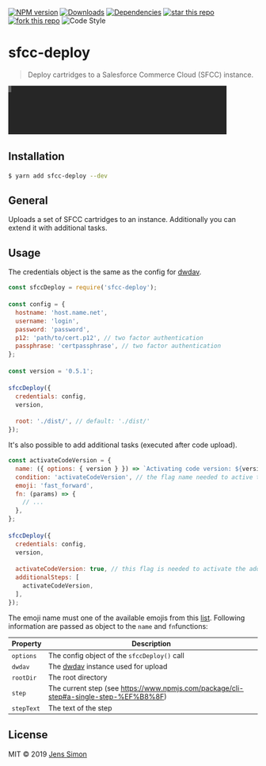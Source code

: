 [![NPM version][npm-image]][npm-url] [![Downloads][npm-downloads-image]][npm-url] [![Dependencies][deps-image]][deps-url] [![star this repo][gh-stars-image]][gh-url] [![fork this repo][gh-forks-image]][gh-url] ![Code Style][codestyle-image]

# sfcc-deploy

> Deploy cartridges to a Salesforce Commerce Cloud (SFCC) instance.

![Screenshot](https://github.com/jenssimon/sfcc-tools/raw/master/packages/sfcc-deploy/deploy.gif)

## Installation

```sh
$ yarn add sfcc-deploy --dev
```

## General

Uploads a set of SFCC cartridges to an instance. Additionally you can extend it with additional tasks.

## Usage

The credentials object is the same as the config for [dwdav](https://www.npmjs.com/package/dwdav#config).

```javascript
const sfccDeploy = require('sfcc-deploy');

const config = {
  hostname: 'host.name.net',
  username: 'login',
  password: 'password',
  p12: 'path/to/cert.p12', // two factor authentication
  passphrase: 'certpassphrase', // two factor authentication
};

const version = '0.5.1';

sfccDeploy({
  credentials: config,
  version,

  root: './dist/', // default: './dist/'
});
```

It's also possible to add additional tasks (executed after code upload).

```javascript
const activateCodeVersion = {
  name: ({ options: { version } }) => `Activating code version: ${version}`, // also takes a simple string
  condition: 'activateCodeVersion', // the flag name needed to active the task
  emoji: 'fast_forward',
  fn: (params) => {
    // ...
  },
};

sfccDeploy({
  credentials: config,
  version,

  activateCodeVersion: true, // this flag is needed to activate the additional step
  additionalSteps: [
    activateCodeVersion,
  ],
});
```

The emoji name must one of the available emojis from this [list](https://raw.githubusercontent.com/omnidan/node-emoji/master/lib/emoji.json).
Following information are passed as object to the `name` and `fn`functions:

Property   | Description
-----------|------------
`options`  | The config object of the `sfccDeploy()` call
`dwdav`    | The [dwdav](https://www.npmjs.com/package/dwdav) instance used for upload
`rootDir`  | The root directory
`step`     | The current step (see https://www.npmjs.com/package/cli-step#a-single-step-%EF%B8%8F)
`stepText` | The text of the step

## License

MIT © 2019 [Jens Simon](https://github.com/jenssimon)

[npm-url]: https://www.npmjs.com/package/sfcc-deploy
[npm-image]: https://badgen.net/npm/v/sfcc-deploy
[npm-downloads-image]: https://badgen.net/npm/dt/sfcc-deploy

[deps-url]: https://david-dm.org/jenssimon/sfcc-tools/packages/sfcc-deploy
[deps-image]: https://badgen.net/david/dep/jenssimon/sfcc-tools/packages/sfcc-deploy

[gh-url]: https://github.com/jenssimon/sfcc-tools
[gh-stars-image]: https://badgen.net/github/stars/jenssimon/sfcc-tools
[gh-forks-image]: https://badgen.net/github/forks/jenssimon/sfcc-tools

[codestyle-image]: https://badgen.net/badge/code%20style/airbnb/f2a
